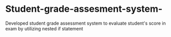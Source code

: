 # Student-grade-assesment-system-
Developed student grade assessment system to evaluate student's score in exam  by utilizing  nested if statement 
